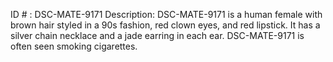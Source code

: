 ID # : DSC-MATE-9171
Description: DSC-MATE-9171 is a human female with brown hair styled in a 90s fashion, red clown eyes, and red lipstick. It has a silver chain necklace and a jade earring in each ear. DSC-MATE-9171 is often seen smoking cigarettes.